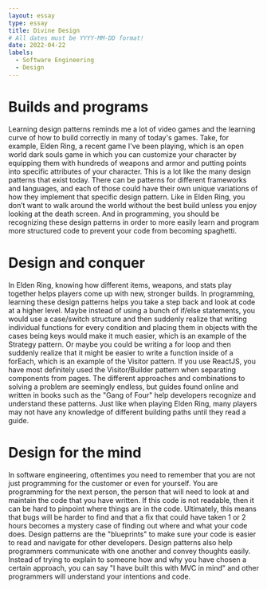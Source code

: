 ```yaml
---
layout: essay
type: essay
title: Divine Design
# All dates must be YYYY-MM-DD format!
date: 2022-04-22
labels:
  - Software Engineering
  - Design
---
```


<h1>Builds and programs</h1>
Learning design patterns reminds me a lot of video games and the learning curve of how to build correctly in many of today's games. Take, for example, Elden Ring, a recent game I've been playing, which is an open world dark souls game in which you can customize your character by equipping them with hundreds of weapons and armor and putting points into specific attributes of your character. This is a lot like the many design patterns that exist today. There can be patterns for different frameworks and languages, and each of those could have their own unique variations of how they implement that specific design pattern. Like in Elden Ring, you don’t want to walk around the world without the best build unless you enjoy looking at the death screen. And in programming, you should be recognizing these design patterns in order to more easily learn and program more structured code to prevent your code from becoming spaghetti.

<h1>Design and conquer</h1>
In Elden Ring, knowing how different items, weapons, and stats play together helps players come up with new, stronger builds. In programming, learning these design patterns helps you take a step back and look at code at a higher level. Maybe instead of using a bunch of if/else statements, you would use a case/switch structure and then suddenly realize that writing individual functions for every condition and placing them in objects with the cases being keys would make it much easier, which is an example of the Strategy pattern. Or maybe you could be writing a for loop and then suddenly realize that it might be easier to write a function inside of a forEach, which is an example of the Visitor pattern. If you use ReactJS, you have most definitely used the Visitor/Builder pattern when separating components from pages. The different approaches and combinations to solving a problem are seemingly endless, but guides found online and written in books such as the "Gang of Four" help developers recognize and understand these patterns. Just like when playing Elden Ring, many players may not have any knowledge of different building paths until they read a guide.

<h1>Design for the mind</h1>
In software engineering, oftentimes you need to remember that you are not just programming for the customer or even for yourself. You are programming for the next person, the person that will need to look at and maintain the code that you have written. If this code is not readable, then it can be hard to pinpoint where things are in the code. Ultimately, this means that bugs will be harder to find and that a fix that could have taken 1 or 2 hours becomes a mystery case of finding out where and what your code does. Design patterns are the "blueprints" to make sure your code is easier to read and navigate for other developers. Design patterns also help programmers communicate with one another and convey thoughts easily. Instead of trying to explain to someone how and why you have chosen a certain approach, you can say "I have built this with MVC in mind" and other programmers will understand your intentions and code.


